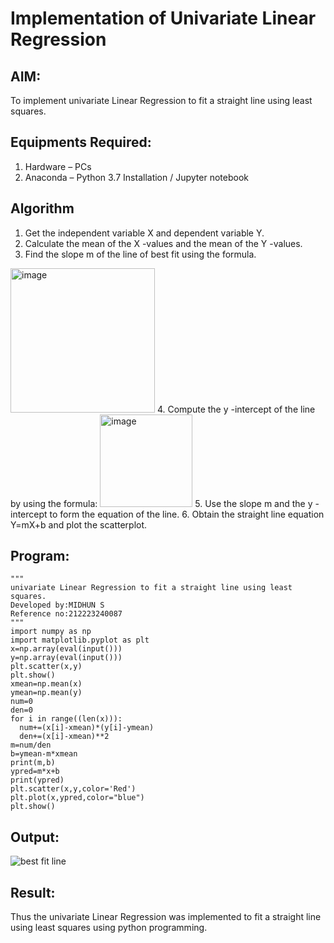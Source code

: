 # Implementation of Univariate Linear Regression
## AIM:
To implement univariate Linear Regression to fit a straight line using least squares.

## Equipments Required:
1. Hardware – PCs
2. Anaconda – Python 3.7 Installation / Jupyter notebook

## Algorithm
1. Get the independent variable X and dependent variable Y.
2. Calculate the mean of the X -values and the mean of the Y -values.
3. Find the slope m of the line of best fit using the formula. 
<img width="231" alt="image" src="https://user-images.githubusercontent.com/93026020/192078527-b3b5ee3e-992f-46c4-865b-3b7ce4ac54ad.png">
4. Compute the y -intercept of the line by using the formula:
<img width="148" alt="image" src="https://user-images.githubusercontent.com/93026020/192078545-79d70b90-7e9d-4b85-9f8b-9d7548a4c5a4.png">
5. Use the slope m and the y -intercept to form the equation of the line.
6. Obtain the straight line equation Y=mX+b and plot the scatterplot.

## Program:
```
"""
univariate Linear Regression to fit a straight line using least squares.
Developed by:MIDHUN S
Reference no:212223240087
"""
import numpy as np
import matplotlib.pyplot as plt
x=np.array(eval(input()))
y=np.array(eval(input()))
plt.scatter(x,y)
plt.show()
xmean=np.mean(x)
ymean=np.mean(y)
num=0
den=0
for i in range((len(x))):
  num+=(x[i]-xmean)*(y[i]-ymean)
  den+=(x[i]-xmean)**2
m=num/den
b=ymean-m*xmean
print(m,b)
ypred=m*x+b
print(ypred)
plt.scatter(x,y,color='Red')
plt.plot(x,ypred,color="blue")
plt.show()
```

## Output:
![best fit line](![univariance](https://github.com/23003250/Find-the-best-fit-line-using-Least-Squares-Method/assets/139331462/22f41f87-57e6-4860-8b51-ebf6a5926572))


## Result:
Thus the univariate Linear Regression was implemented to fit a straight line using least squares using python programming.
